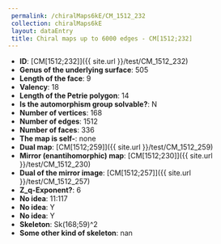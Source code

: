 ```yaml
--- 
 permalink: /chiralMaps6kE/CM_1512_232 
 collection: chiralMaps6kE
 layout: dataEntry
 title: Chiral maps up to 6000 edges - CM[1512;232]
---
```


- **ID**: [CM[1512;232]]({{ site.url }}/test/CM_1512_232)
- **Genus of the underlying surface**: 505
- **Length of the face**: 9
- **Valency**: 18
- **Length of the Petrie polygon**: 14
- **Is the automorphism group solvable?**: N
- **Number of vertices**: 168
- **Number of edges**: 1512
- **Number of faces**: 336
- **The map is self-**: none
- **Dual map**: [CM[1512;259]]({{ site.url }}/test/CM_1512_259)
- **Mirror (enantihomorphic) map**: [CM[1512;230]]({{ site.url }}/test/CM_1512_230)
- **Dual of the mirror image**: [CM[1512;257]]({{ site.url }}/test/CM_1512_257)
- **Z_q-Exponent?**: 6
- **No idea**:  11:117
- **No idea**: Y
- **No idea**: Y
- **Skeleton**: Sk(168;59)^2
- **Some other kind of skeleton**: nan
